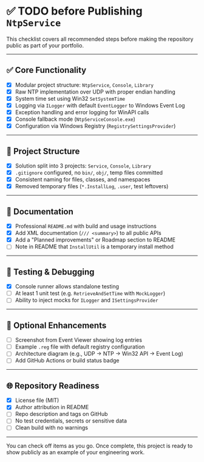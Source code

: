 # ✅ TODO before Publishing `NtpService`

This checklist covers all recommended steps before making the repository public as part of your portfolio.

---

## ✅ Core Functionality

- [x] Modular project structure: `NtpService`, `Console`, `Library`
- [x] Raw NTP implementation over UDP with proper endian handling
- [x] System time set using Win32 `SetSystemTime`
- [x] Logging via `ILogger` with default `EventLogger` to Windows Event Log
- [x] Exception handling and error logging for WinAPI calls
- [x] Console fallback mode (`NtpServiceConsole.exe`)
- [x] Configuration via Windows Registry (`RegistrySettingsProvider`)

---

## 📁 Project Structure

- [x] Solution split into 3 projects: `Service`, `Console`, `Library`
- [x] `.gitignore` configured, no `bin/`, `obj/`, temp files committed
- [x] Consistent naming for files, classes, and namespaces
- [x] Removed temporary files (`*.InstallLog`, `.user`, test leftovers)

---

## 📝 Documentation

- [x] Professional `README.md` with build and usage instructions
- [x] Add XML documentation (`/// <summary>`) to all public APIs
- [x] Add a "Planned improvements" or Roadmap section to README
- [ ] Note in README that `InstallUtil` is a temporary install method

---

## 🧪 Testing & Debugging

- [x] Console runner allows standalone testing
- [ ] At least 1 unit test (e.g. `RetrieveAndSetTime` with `MockLogger`)
- [ ] Ability to inject mocks for `ILogger` and `ISettingsProvider`

---

## 📸 Optional Enhancements

- [ ] Screenshot from Event Viewer showing log entries
- [ ] Example `.reg` file with default registry configuration
- [ ] Architecture diagram (e.g., UDP → NTP → Win32 API → Event Log)
- [ ] Add GitHub Actions or build status badge

---

## 🌐 Repository Readiness

- [x] License file (MIT)
- [x] Author attribution in README
- [ ] Repo description and tags on GitHub
- [ ] No test credentials, secrets or sensitive data
- [ ] Clean build with no warnings

---

You can check off items as you go. Once complete, this project is ready to show publicly as an example of your engineering work.
